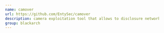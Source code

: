 ```yaml
---
name: camover
url: https://github.com/EntySec/camover
description: camera exploitation tool that allows to disclosure network camera admin password. URL : https://github.com/EntySec/camover Groups : blackarch blackarch-exploitation
group: blackarch
---
```

